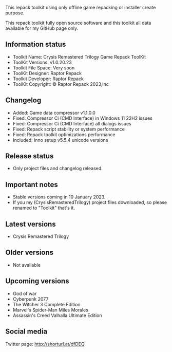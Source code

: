 This repack toolkit using only offline game repacking or installer create purpose.

This repack toolkit fully open source software and this toolkit all data available for my GitHub page only.

Information status
-----------------------------------------------
- Toolkit Name: Crysis Remastered Trilogy Game Repack ToolKit
- ToolKit Versions: v1.0.20.23
- Toolkit File Space: Very soon
- ToolKit Designer: Raptor Repack
- Toolkit Developer: Raptor Repack
- ToolKit Copyright: © Raptor Repack 2023,Inc

Changelog
-----------------------------------------------
- Added: Game data compressor v1.1.0.0
- Fixed: Compressor Ci (CMD Interface) in Windows 11 22H2 issues
- Fixed: Compressor Ci (CMD Interface) all dialogs issues
- Fixed: Repack script stability or system performance
- Fixed: Repack toolkit optimizations performance
- Included: Inno setup v5.5.4 unicode versions

Release status
-----------------------------------------------
- Only project files and changelog released.

Important notes
-----------------------------------------------
- Stable versions coming in 10 January 2023.
- If you my (CrysisRemasteredTrilogy) project files downloaded, so please renamed to "Toolkit" that's it.

Latest versions
-----------------------------------------------
- Crysis Remastered Trilogy

Older versions
-----------------------------------------------
- Not available

Upcoming versions
-----------------------------------------------
- God of war
- Cyberpunk 2077
- The Witcher 3 Complete Edition
- Marvel's Spider-Man Miles Morales
- Assassin's Creed Valhalla Ultimate Edition

Social media
-----------------------------------------------
Twitter page: http://shorturl.at/dfDEQ

